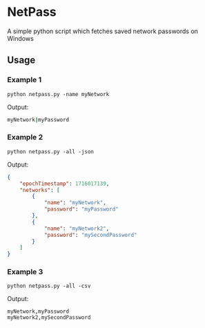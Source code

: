 # NetPass
A simple python script which fetches saved network passwords on Windows

## Usage
### Example 1
`python netpass.py -name myNetwork`

Output:
```cmd
myNetwork|myPassword
```
### Example 2
`python netpass.py -all -json`

Output:
```json
{
    "epochTimestamp": 1716017139,
    "networks": [
        {
            "name": "myNetwork",
            "password": "myPassword"
        },
        {
            "name": "myNetwork2",
            "password": "mySecondPassword"
        }
    ]
}
```
### Example 3
`python netpass.py -all -csv`

Output:
```csv
myNetwork,myPassword
myNetwork2,mySecondPassword
```